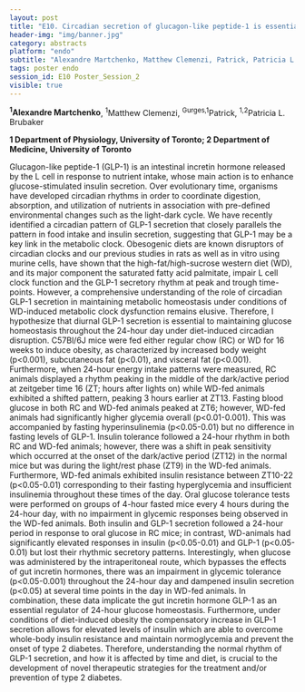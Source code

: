 ```yaml
---
layout: post
title: "E10. Circadian secretion of glucagon-like peptide-1 is essential to maintaining diurnal metabolic homeostasis"
header-img: "img/banner.jpg"
category: abstracts
platform: "endo"
subtitle: "Alexandre Martchenko, Matthew Clemenzi, Patrick, Patricia L. Brubaker"
tags: poster endo
session_id: E10 Poster_Session_2
visible: true
---
```

**<sup>1</sup>Alexandre Martchenko**, <sup>1</sup>Matthew Clemenzi, <sup>Gurges,1</sup>Patrick, <sup>1,2</sup>Patricia L. Brubaker

__1 Department of Physiology, University of Toronto; 2 Department of Medicine, University of Toronto__

Glucagon-like peptide-1 (GLP-1) is an intestinal incretin hormone released by the L cell in response to nutrient intake, whose main action is to enhance glucose-stimulated insulin secretion. Over evolutionary time, organisms have developed circadian rhythms in order to coordinate digestion, absorption, and utilization of nutrients in association with pre-defined environmental changes such as the light-dark cycle. We have recently identified a circadian pattern of GLP-1 secretion that closely parallels the pattern in food intake and insulin secretion, suggesting that GLP-1 may be a key link in the metabolic clock. Obesogenic diets are known disruptors of circadian clocks and our previous studies in rats as well as in vitro using murine cells, have shown that the high-fat/high-sucrose western diet (WD), and its major component the saturated fatty acid palmitate, impair L cell clock function and the GLP-1 secretory rhythm at peak and trough time-points. However, a comprehensive understanding of the role of circadian GLP-1 secretion in maintaining metabolic homeostasis under conditions of WD-induced metabolic clock dysfunction remains elusive. Therefore, I hypothesize that diurnal GLP-1 secretion is essential to maintaining glucose homeostasis throughout the 24-hour day under diet-induced circadian disruption. C57Bl/6J mice were fed either regular chow (RC) or WD for 16 weeks to induce obesity, as characterized by increased body weight (p<0.001), subcutaneous fat (p<0.01), and visceral fat (p<0.001). Furthermore, when 24-hour energy intake patterns were measured, RC animals displayed a rhythm peaking in the middle of the dark/active period at zeitgeber time 16 (ZT; hours after lights on) while WD-fed animals exhibited a shifted pattern, peaking 3 hours earlier at ZT13. Fasting blood glucose in both RC and WD-fed animals peaked at ZT6; however, WD-fed animals had significantly higher glycemia overall (p<0.01-0.001). This was accompanied by fasting hyperinsulinemia (p<0.05-0.01) but no difference in fasting levels of GLP-1. Insulin tolerance followed a 24-hour rhythm in both RC and WD-fed animals; however, there was a shift in peak sensitivity which occurred at the onset of the dark/active period (ZT12) in the normal mice but was during the light/rest phase (ZT9) in the WD-fed animals. Furthermore, WD-fed animals exhibited insulin resistance between ZT10-22 (p<0.05-0.01) corresponding to their fasting hyperglycemia and insufficient insulinemia throughout these times of the day. Oral glucose tolerance tests were performed on groups of 4-hour fasted mice every 4 hours during the 24-hour day, with no impairment in glycemic responses being observed in the WD-fed animals. Both insulin and GLP-1 secretion followed a 24-hour period in response to oral glucose in RC mice; in contrast, WD-animals had significantly elevated responses in insulin (p<0.05-0.01) and GLP-1 (p<0.05-0.01) but lost their rhythmic secretory patterns. Interestingly, when glucose was administered by the intraperitoneal route, which bypasses the effects of gut incretin hormones, there was an impairment in glycemic tolerance (p<0.05-0.001) throughout the 24-hour day and dampened insulin secretion (p<0.05) at several time points in the day in WD-fed animals. In combination, these data implicate the gut incretin hormone GLP-1 as an essential regulator of 24-hour glucose homeostasis. Furthermore, under conditions of diet-induced obesity the compensatory increase in GLP-1 secretion allows for elevated levels of insulin which are able to overcome whole-body insulin resistance and maintain normoglycemia and prevent the onset of type 2 diabetes. Therefore, understanding the normal rhythm of GLP-1 secretion, and how it is affected by time and diet, is crucial to the development of novel therapeutic strategies for the treatment and/or prevention of type 2 diabetes.